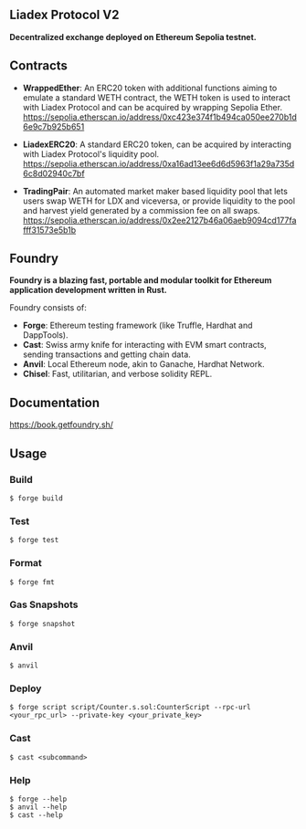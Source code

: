 ## Liadex Protocol V2

**Decentralized exchange deployed on Ethereum Sepolia testnet.**

## Contracts

-   **WrappedEther**: An ERC20 token with additional functions aiming to emulate a standard WETH contract, the WETH token is used to interact with Liadex Protocol and can be acquired by wrapping Sepolia Ether.
https://sepolia.etherscan.io/address/0xc423e374f1b494ca050ee270b1d6e9c7b925b651

-   **LiadexERC20**: A standard ERC20 token, can be acquired by interacting with Liadex Protocol's liquidity pool.
https://sepolia.etherscan.io/address/0xa16ad13ee6d6d5963f1a29a735d6c8d02940c7bf

-   **TradingPair**: An automated market maker based liquidity pool that lets users swap WETH for LDX and viceversa, or provide liquidity to the pool and harvest yield generated by a commission fee on all swaps.
https://sepolia.etherscan.io/address/0x2ee2127b46a06aeb9094cd177fafff31573e5b1b

## Foundry

**Foundry is a blazing fast, portable and modular toolkit for Ethereum application development written in Rust.**

Foundry consists of:

-   **Forge**: Ethereum testing framework (like Truffle, Hardhat and DappTools).
-   **Cast**: Swiss army knife for interacting with EVM smart contracts, sending transactions and getting chain data.
-   **Anvil**: Local Ethereum node, akin to Ganache, Hardhat Network.
-   **Chisel**: Fast, utilitarian, and verbose solidity REPL.

## Documentation

https://book.getfoundry.sh/

## Usage

### Build

```shell
$ forge build
```

### Test

```shell
$ forge test
```

### Format

```shell
$ forge fmt
```

### Gas Snapshots

```shell
$ forge snapshot
```

### Anvil

```shell
$ anvil
```

### Deploy

```shell
$ forge script script/Counter.s.sol:CounterScript --rpc-url <your_rpc_url> --private-key <your_private_key>
```

### Cast

```shell
$ cast <subcommand>
```

### Help

```shell
$ forge --help
$ anvil --help
$ cast --help
```
